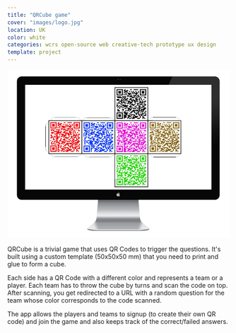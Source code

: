 ```yaml
---
title: "QRCube game"
cover: "images/logo.jpg"
location: UK
color: white
categories: wcrs open-source web creative-tech prototype ux design
template: project
---
```


![](./images/1.jpg)

QRCube is a trivial game that uses QR Codes to trigger the questions. It's built using a custom template (50x50x50 mm) that you need to print and glue to form a cube.

Each side has a QR Code with a different color and represents a team or a player. Each team has to throw the cube by turns and scan the code on top. After scanning, you get redirected to a URL with a random question for the team whose color corresponds to the code scanned.

The app allows the players and teams to signup (to create their own QR code) and join the game and also keeps track of the correct/failed answers.
